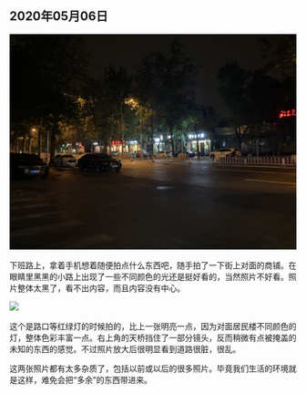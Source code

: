 ## 2020年05月06日

<div style="text-align:center;">
    <img src="img/2020.05.06.01.jpg" class="width-fifty" />
</div>

下班路上，拿着手机想着随便拍点什么东西吧，随手拍了一下街上对面的商铺。在眼睛里黑黑的小路上出现了一些不同颜色的光还是挺好看的，当然照片不好看。照片整体太黑了，看不出内容，而且内容没有中心。

<div class="img-wrapper padding-top padding-bottom">
    <img src="img/2020.05.06.02.jpg" class="width-fifty rotate-ninty" />
</div>

这个是路口等红绿灯的时候拍的，比上一张明亮一点，因为对面居民楼不同颜色的灯，整体色彩丰富一点。右上角的天桥挡住了一部分镜头，反而稍微有点被掩盖的未知的东西的感觉。不过照片放大后很明显看到道路很脏，很乱。

这两张照片都有太多杂质了，包括以前或以后的很多照片。毕竟我们生活的环境就是这样，难免会把“多余”的东西带进来。
